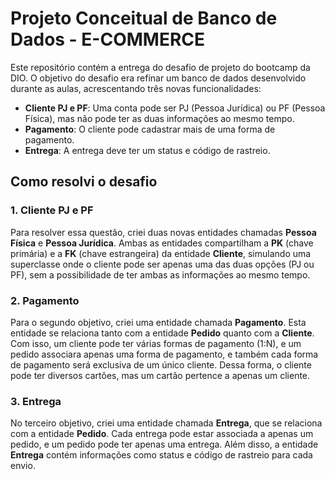 # Projeto Conceitual de Banco de Dados - E-COMMERCE

Este repositório contém a entrega do desafio de projeto do bootcamp da DIO. O objetivo do desafio era refinar um banco de dados desenvolvido durante as aulas, acrescentando três novas funcionalidades: 

- **Cliente PJ e PF**: Uma conta pode ser PJ (Pessoa Jurídica) ou PF (Pessoa Física), mas não pode ter as duas informações ao mesmo tempo.
- **Pagamento**: O cliente pode cadastrar mais de uma forma de pagamento.
- **Entrega**: A entrega deve ter um status e código de rastreio.

## Como resolvi o desafio

### 1. Cliente PJ e PF
Para resolver essa questão, criei duas novas entidades chamadas **Pessoa Física** e **Pessoa Jurídica**. Ambas as entidades compartilham a **PK** (chave primária) e a **FK** (chave estrangeira) da entidade **Cliente**, simulando uma superclasse onde o cliente pode ser apenas uma das duas opções (PJ ou PF), sem a possibilidade de ter ambas as informações ao mesmo tempo.

### 2. Pagamento
Para o segundo objetivo, criei uma entidade chamada **Pagamento**. Esta entidade se relaciona tanto com a entidade **Pedido** quanto com a **Cliente**. Com isso, um cliente pode ter várias formas de pagamento (1:N), e um pedido associara apenas uma forma de pagamento, e também cada forma de pagamento será exclusiva de um único cliente. Dessa forma, o cliente pode ter diversos cartões, mas um cartão pertence a apenas um cliente.

### 3. Entrega
No terceiro objetivo, criei uma entidade chamada **Entrega**, que se relaciona com a entidade **Pedido**. Cada entrega pode estar associada a apenas um pedido, e um pedido pode ter apenas uma entrega. Além disso, a entidade **Entrega** contém informações como status e código de rastreio para cada envio.

